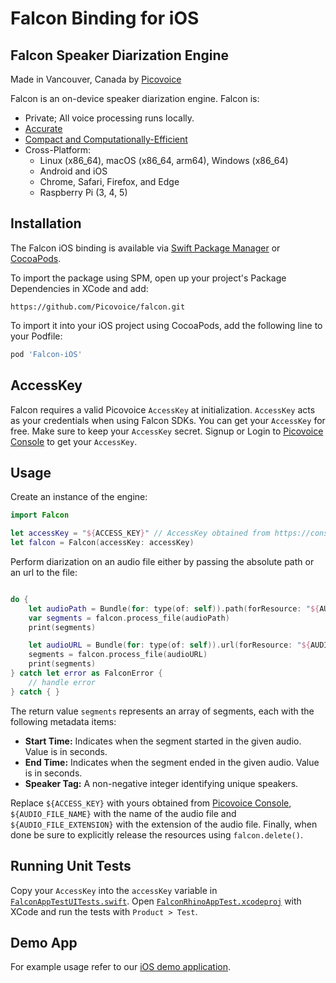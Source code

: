 # Falcon Binding for iOS

## Falcon Speaker Diarization Engine

Made in Vancouver, Canada by [Picovoice](https://picovoice.ai)

Falcon is an on-device speaker diarization engine. Falcon is:

- Private; All voice processing runs locally.
- [Accurate](https://picovoice.ai/docs/benchmark/speaker-diarization/#accuracy)
- [Compact and Computationally-Efficient](https://picovoice.ai/docs/benchmark/speaker-diarization/#resource-utilization)
- Cross-Platform:
  - Linux (x86_64), macOS (x86_64, arm64), Windows (x86_64)
  - Android and iOS
  - Chrome, Safari, Firefox, and Edge
  - Raspberry Pi (3, 4, 5)

## Installation

<!-- markdown-link-check-disable -->
The Falcon iOS binding is available via [Swift Package Manager](https://www.swift.org/documentation/package-manager/) or [CocoaPods](https://cocoapods.org/pods/Falcon-iOS).
<!-- markdown-link-check-enable -->

To import the package using SPM, open up your project's Package Dependencies in XCode and add:
```
https://github.com/Picovoice/falcon.git
```
To import it into your iOS project using CocoaPods, add the following line to your Podfile:

```ruby
pod 'Falcon-iOS'
```

## AccessKey

Falcon requires a valid Picovoice `AccessKey` at initialization. `AccessKey` acts as your credentials when using Falcon SDKs.
You can get your `AccessKey` for free. Make sure to keep your `AccessKey` secret.
Signup or Login to [Picovoice Console](https://console.picovoice.ai/) to get your `AccessKey`.

## Usage

Create an instance of the engine:

```swift
import Falcon

let accessKey = "${ACCESS_KEY}" // AccessKey obtained from https://console.picovoice.ai/access_key
let falcon = Falcon(accessKey: accessKey)
```

Perform diarization on an audio file either by passing the absolute path or an url to the file:

```swift

do {
    let audioPath = Bundle(for: type(of: self)).path(forResource: "${AUDIO_FILE_NAME}", ofType: "${AUDIO_FILE_EXTENSION}")
    var segments = falcon.process_file(audioPath)
    print(segments)

    let audioURL = Bundle(for: type(of: self)).url(forResource: "${AUDIO_FILE_NAME}", withExtension: "${AUDIO_FILE_EXTENSION}")
    segments = falcon.process_file(audioURL)
    print(segments)
} catch let error as FalconError {
    // handle error
} catch { }
```

The return value `segments` represents an array of segments, each with the following metadata items:

- **Start Time:** Indicates when the segment started in the given audio. Value is in seconds.
- **End Time:** Indicates when the segment ended in the given audio. Value is in seconds.
- **Speaker Tag:** A non-negative integer identifying unique speakers.

Replace `${ACCESS_KEY}` with yours obtained from [Picovoice Console](https://console.picovoice.ai/), `${AUDIO_FILE_NAME}` with the name of the audio file and `${AUDIO_FILE_EXTENSION}` with the extension of the audio file. Finally, when done be sure to explicitly release the resources using `falcon.delete()`.

## Running Unit Tests

Copy your `AccessKey` into the `accessKey` variable in [`FalconAppTestUITests.swift`](FalconAppTest/FalconAppTestUITests/FalconAppTestUITests.swift). Open [`FalconRhinoAppTest.xcodeproj`](FalconAppTest/FalconAppTest.xcodeproj) with XCode and run the tests with `Product > Test`.

## Demo App

For example usage refer to our [iOS demo application](../../demo/ios).
